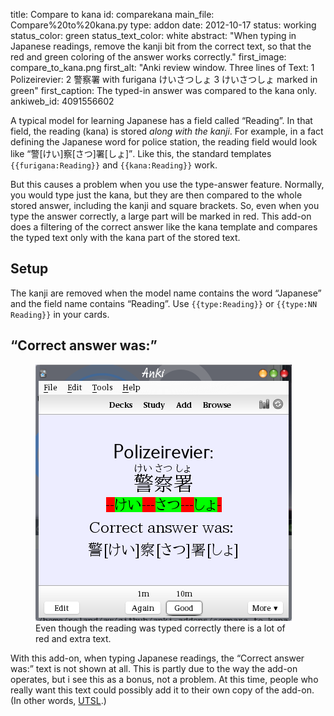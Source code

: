title: Compare to kana
id: comparekana
main_file: Compare%20to%20kana.py
type: addon
date: 2012-10-17
status: working
status_color: green
status_text_color: white
abstract: "When typing in Japanese readings, remove the kanji bit from
the correct text, so that the red and green coloring of the answer
works correctly."
first_image: compare_to_kana.png
first_alt: "Anki review window. Three lines of Text: 1 Polizeirevier:
2 警察署 with furigana けいさつしょ 3 けいさつしょ marked in green"
first_caption: The typed-in answer was compared to the kana only.
ankiweb_id: 4091556602

A typical model for learning Japanese has a field called “Reading”. In
that field, the reading (kana) is stored *along with the kanji*. For
example, in a fact defining the Japanese word for police station, the
reading field would look like <q lang='ja'>警[けい]察[さつ]署[しょ]</q>. Like this,
the standard templates `{{furigana:Reading}}` and `{{kana:Reading}}`
work.

But this causes a problem when you use the type-answer
feature. Normally, you would type just the kana, but they are then
compared to the whole stored answer, including the kanji and square
brackets. So, even when you type the answer correctly, a large part
will be marked in red. This add-on does a filtering of the correct
answer like the kana template and compares the typed text only with
the kana part of the stored text.

## Setup

The kanji are removed when the model name contains the word “Japanese”
and the field name contains “Reading”. Use `{{type:Reading}}` or
`{{type:NN Reading}}` in your cards.

## “Correct answer was:”

<figure>
<img src="images/compare%20full%20reading.png" alt="Anki review
window. Five lines of Text: 1 Polizeirevier: 2 警察署 with furigana
けいさつしょ 3 -- in red, けい in green, --- in red, さつ in green, ---
in red, しょ in green, - in red 4 Correct answer was: 5 警[けい]察[さつ]署[しょ]">
<figcaption>Even though the reading was typed correctly there is a lot
of red and extra text.</figcaption></figure>

With this add-on, when typing Japanese readings, the “Correct answer
was:” text is not shown at all. This is partly due to the way the
add-on operates, but i see this as a bonus, not a problem. At this
time, people who really want this text could possibly add it to their
own copy of the add-on. (In other words,
[UTSL](http://www.jargon.net/jargonfile/u/UTSL.html).)
